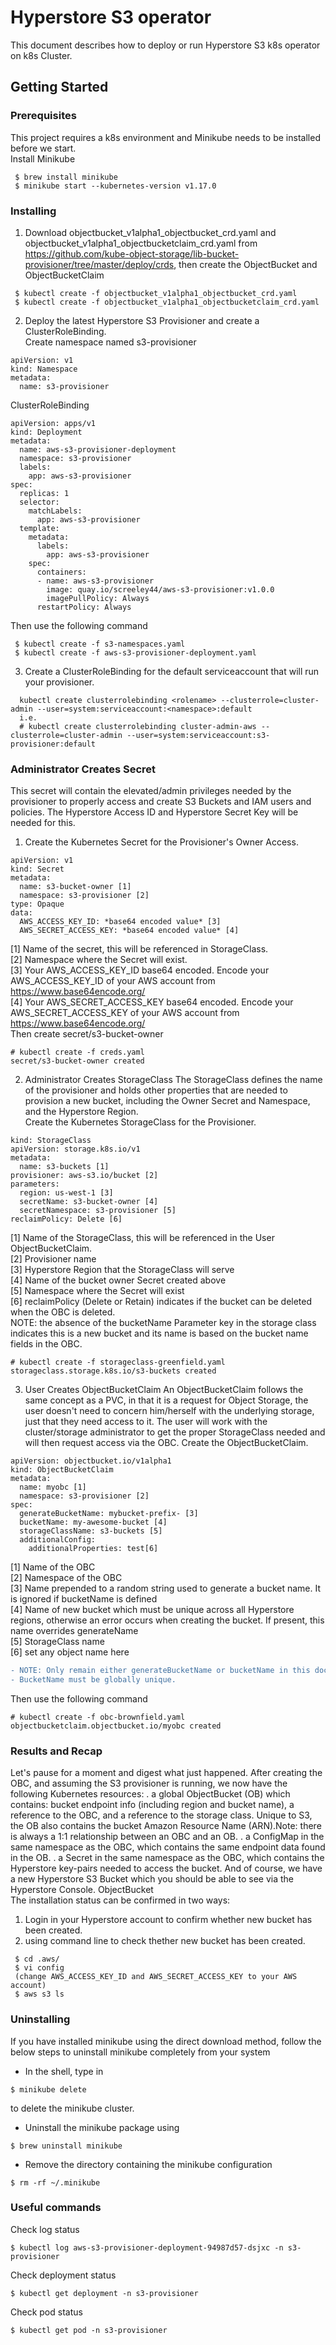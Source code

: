 # Hyperstore S3 operator
This document describes how to deploy or run Hyperstore S3 k8s operator on k8s Cluster.
## Getting Started
### Prerequisites
This project requires a k8s environment and Minikube needs to be installed before we start.<br>
Install Minikube
```
 $ brew install minikube
 $ minikube start --kubernetes-version v1.17.0
```
### Installing
1. Download objectbucket_v1alpha1_objectbucket_crd.yaml and objectbucket_v1alpha1_objectbucketclaim_crd.yaml from https://github.com/kube-object-storage/lib-bucket-provisioner/tree/master/deploy/crds, then create the ObjectBucket and ObjectBucketClaim
```
 $ kubectl create -f objectbucket_v1alpha1_objectbucket_crd.yaml
 $ kubectl create -f objectbucket_v1alpha1_objectbucketclaim_crd.yaml
```

2. Deploy the latest Hyperstore S3 Provisioner and create a ClusterRoleBinding.<br>
Create namespace named s3-provisioner
```
apiVersion: v1
kind: Namespace
metadata:
  name: s3-provisioner
```
ClusterRoleBinding
```
apiVersion: apps/v1
kind: Deployment
metadata:
  name: aws-s3-provisioner-deployment
  namespace: s3-provisioner
  labels:
    app: aws-s3-provisioner
spec:
  replicas: 1
  selector:
    matchLabels:
      app: aws-s3-provisioner
  template:
    metadata:
      labels:
        app: aws-s3-provisioner
    spec:
      containers:
      - name: aws-s3-provisioner
        image: quay.io/screeley44/aws-s3-provisioner:v1.0.0
        imagePullPolicy: Always
      restartPolicy: Always
```
Then use the following command <br>
```
 $ kubectl create -f s3-namespaces.yaml
 $ kubectl create -f aws-s3-provisioner-deployment.yaml
```

3. Create a ClusterRoleBinding for the default serviceaccount that will run your provisioner.
``` 
  kubectl create clusterrolebinding <rolename> --clusterrole=cluster-admin --user=system:serviceaccount:<namespace>:default
  i.e.
  # kubectl create clusterrolebinding cluster-admin-aws --clusterrole=cluster-admin --user=system:serviceaccount:s3-provisioner:default
```

### Administrator Creates Secret
This secret will contain the elevated/admin privileges needed by the provisioner to properly access and create S3 Buckets and IAM users and policies. The Hyperstore Access ID and Hyperstore Secret Key will be needed for this.<br>
1. Create the Kubernetes Secret for the Provisioner's Owner Access.
``` 
apiVersion: v1
kind: Secret
metadata:
  name: s3-bucket-owner [1]
  namespace: s3-provisioner [2]
type: Opaque
data:
  AWS_ACCESS_KEY_ID: *base64 encoded value* [3]
  AWS_SECRET_ACCESS_KEY: *base64 encoded value* [4]
``` 
[1] Name of the secret, this will be referenced in StorageClass.<br>
[2] Namespace where the Secret will exist.<br>
[3] Your AWS_ACCESS_KEY_ID base64 encoded. Encode your AWS_ACCESS_KEY_ID of your AWS account from https://www.base64encode.org/ <br>
[4] Your AWS_SECRET_ACCESS_KEY base64 encoded. Encode your AWS_SECRET_ACCESS_KEY of your AWS account from https://www.base64encode.org/ <br>
Then create secret/s3-bucket-owner
``` 
# kubectl create -f creds.yaml
secret/s3-bucket-owner created
``` 
2. Administrator Creates StorageClass
The StorageClass defines the name of the provisioner and holds other properties that are needed to provision a new bucket, including the Owner Secret and Namespace, and the Hyperstore Region.<br>
Create the Kubernetes StorageClass for the Provisioner.
``` 
kind: StorageClass
apiVersion: storage.k8s.io/v1
metadata:
  name: s3-buckets [1]
provisioner: aws-s3.io/bucket [2]
parameters:
  region: us-west-1 [3]
  secretName: s3-bucket-owner [4]
  secretNamespace: s3-provisioner [5]
reclaimPolicy: Delete [6]
``` 
[1] Name of the StorageClass, this will be referenced in the User ObjectBucketClaim. <br>
[2] Provisioner name <br>
[3] Hyperstore Region that the StorageClass will serve <br>
[4] Name of the bucket owner Secret created above <br>
[5] Namespace where the Secret will exist <br>
[6] reclaimPolicy (Delete or Retain) indicates if the bucket can be deleted when the OBC is deleted.<br>
NOTE: the absence of the bucketName Parameter key in the storage class indicates this is a new bucket and its name is based on the bucket name fields in the OBC.
``` 
# kubectl create -f storageclass-greenfield.yaml
storageclass.storage.k8s.io/s3-buckets created
``` 
3. User Creates ObjectBucketClaim
An ObjectBucketClaim follows the same concept as a PVC, in that it is a request for Object Storage, the user doesn't need to concern him/herself with the underlying storage, just that they need access to it. The user will work with the cluster/storage administrator to get the proper StorageClass needed and will then request access via the OBC.
Create the ObjectBucketClaim.
``` 
apiVersion: objectbucket.io/v1alpha1
kind: ObjectBucketClaim
metadata:
  name: myobc [1]
  namespace: s3-provisioner [2]
spec:
  generateBucketName: mybucket-prefix- [3]
  bucketName: my-awesome-bucket [4]
  storageClassName: s3-buckets [5]
  additionalConfig:
    additionalProperties: test[6]
 ``` 
[1] Name of the OBC <br>
[2] Namespace of the OBC <br>
[3] Name prepended to a random string used to generate a bucket name. It is ignored if bucketName is defined <br>
[4] Name of new bucket which must be unique across all Hyperstore regions, otherwise an error occurs when creating the bucket. If present, this name overrides generateName <br>
[5] StorageClass name <br>
[6] set any object name here <br>
```diff
- NOTE: Only remain either generateBucketName or bucketName in this document, otherwise error will occur.<br>
- BucketName must be globally unique.
```
Then use the following command
```
# kubectl create -f obc-brownfield.yaml
objectbucketclaim.objectbucket.io/myobc created
```

### Results and Recap
Let's pause for a moment and digest what just happened. After creating the OBC, and assuming the S3 provisioner is running, we now have the following Kubernetes resources: . a global ObjectBucket (OB) which contains: bucket endpoint info (including region and bucket name), a reference to the OBC, and a reference to the storage class. Unique to S3, the OB also contains the bucket Amazon Resource Name (ARN).Note: there is always a 1:1 relationship between an OBC and an OB. . a ConfigMap in the same namespace as the OBC, which contains the same endpoint data found in the OB. . a Secret in the same namespace as the OBC, which contains the Hyperstore key-pairs needed to access the bucket.
And of course, we have a new Hyperstore S3 Bucket which you should be able to see via the Hyperstore Console.
ObjectBucket<br>
The installation status can be confirmed in two ways:
1. Login in your Hyperstore account to confirm whether new bucket has been created.
2. using command line to check thether new bucket has been created.
```
 $ cd .aws/
 $ vi config
 (change AWS_ACCESS_KEY_ID and AWS_SECRET_ACCESS_KEY to your AWS account)
 $ aws s3 ls
```
### Uninstalling
If you have installed minikube using the direct download method, follow the below steps to uninstall minikube completely from your system <br>
- In the shell, type in 
```
$ minikube delete 
```
to delete the minikube cluster. <br>
- Uninstall the minikube package using 
```
$ brew uninstall minikube 
```
- Remove the directory containing the minikube configuration 
```
$ rm -rf ~/.minikube
```
### Useful commands
Check log status
```
$ kubectl log aws-s3-provisioner-deployment-94987d57-dsjxc -n s3-provisioner
```
Check deployment status
```
$ kubectl get deployment -n s3-provisioner
```
Check pod status
```
$ kubectl get pod -n s3-provisioner
```
